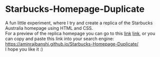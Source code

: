 # Starbucks-Homepage-Duplicate
A fun little experiment, where I try and create a replica of the Starbucks Australia homepage using HTML and CSS.  
For a preview of the replica homepage you can go to this <a href="https://aminrajbanshi.github.io/Starbucks-Homepage-Duplicate/" target="_blank">link</a> [link](https://aminrajbanshi.github.io/Starbucks-Homepage-Duplicate/ "Starbucks Homepage Duplicate"), or you can copy and paste this link into your search engine:  
https://aminrajbanshi.github.io/Starbucks-Homepage-Duplicate/  
I hope you like it :)
